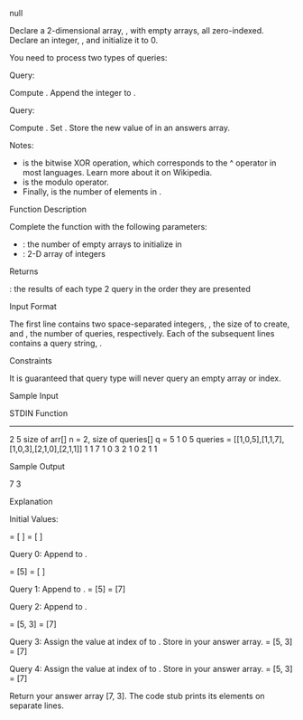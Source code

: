 null

Declare a 2-dimensional array, , with  empty arrays, all zero-indexed.
Declare an integer, , and initialize it to 0.

You need to process two types of queries:

Query: 

Compute .
Append the integer  to .

Query: 

Compute .
Set .
Store the new value of  in an answers array.

Notes:
-  is the bitwise XOR operation, which corresponds to the ^ operator in most languages. Learn more about it on Wikipedia.
-  is the modulo operator.
- Finally,  is the number of elements in .

Function Description

Complete the  function with the following parameters:
- : the number of empty arrays to initialize in 
- : 2-D array of integers

Returns

: the results of each type 2 query in the order they are presented

Input Format

The first line contains two space-separated integers, , the size of  to create, and , the number of queries, respectively.
Each of the  subsequent lines contains a query string, .

Constraints

It is guaranteed that query type  will never query an empty array or index.

Sample Input

STDIN    Function
-----    --------
2 5      size of arr[] n = 2, size of queries[] q = 5
1 0 5    queries = [[1,0,5],[1,1,7],[1,0,3],[2,1,0],[2,1,1]]
1 1 7
1 0 3
2 1 0
2 1 1


Sample Output

7
3


Explanation

Initial Values:


 = [ ]
 = [ ]

Query 0: Append  to .

 = [5]
 = [ ]

Query 1: Append  to .
 = [5]
 = [7]

Query 2: Append  to .

 = [5, 3]
 = [7]

Query 3: Assign the value at index  of  to . Store  in your answer array. 
 = [5, 3]
 = [7]

Query 4: Assign the value at index  of  to . Store  in your answer array. 
 = [5, 3]
 = [7]

Return your answer array [7, 3]. The code stub prints its elements on separate lines.